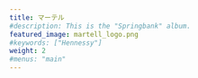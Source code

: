 ```yaml
---
title: マーテル
#description: This is the "Springbank" album.
featured_image: martell_logo.png
#keywords: ["Hennessy"]
weight: 2
#menus: "main"
---
```

